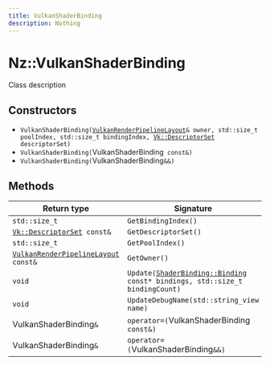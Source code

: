 ```yaml
---
title: VulkanShaderBinding
description: Nothing
---
```


# Nz::VulkanShaderBinding

Class description

## Constructors

- `VulkanShaderBinding(`[`VulkanRenderPipelineLayout`](documentation/generated/VulkanRenderer/VulkanRenderPipelineLayout.md)`& owner, std::size_t poolIndex, std::size_t bindingIndex, `[`Vk::DescriptorSet`](documentation/generated/VulkanRenderer/Vk.DescriptorSet.md)` descriptorSet)`
- `VulkanShaderBinding(`VulkanShaderBinding` const&)`
- `VulkanShaderBinding(`VulkanShaderBinding`&&)`

## Methods

| Return type | Signature |
| ----------- | --------- |
| `std::size_t` | `GetBindingIndex()` |
| [`Vk::DescriptorSet`](documentation/generated/VulkanRenderer/Vk.DescriptorSet.md)` const&` | `GetDescriptorSet()` |
| `std::size_t` | `GetPoolIndex()` |
| [`VulkanRenderPipelineLayout`](documentation/generated/VulkanRenderer/VulkanRenderPipelineLayout.md)` const&` | `GetOwner()` |
| `void` | `Update(`[`ShaderBinding::Binding`](documentation/generated/Renderer/ShaderBinding.Binding.md)` const* bindings, std::size_t bindingCount)` |
| `void` | `UpdateDebugName(std::string_view name)` |
| VulkanShaderBinding`&` | `operator=(`VulkanShaderBinding` const&)` |
| VulkanShaderBinding`&` | `operator=(`VulkanShaderBinding`&&)` |
